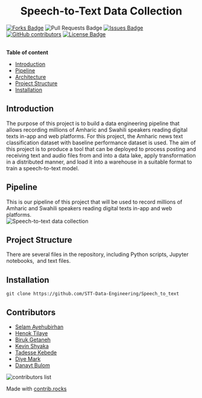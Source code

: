 <h1 align="center">Speech-to-Text Data Collection</h1>
<div>
<a href="https://github.com/STT-Data-Engineering/Speech_to_text"><img src="https://img.shields.io/github/forks/STT-Data-Engineering/Speech_to_text" alt="Forks Badge"/></a>
<a "https://github.com/STT-Data-Engineering/Speech_to_text/pulls"><img src="https://img.shields.io/github/issues-pr/STT-Data-Engineering/Speech_to_text" alt="Pull Requests Badge"/></a>
<a href="https://github.com/STT-Data-Engineering/Speech_to_text/issues"><img src="https://img.shields.io/github/issues/STT-Data-Engineering/Speech_to_text" alt="Issues Badge"/></a>
<a href="https://github.com/STT-Data-Engineering/Speech_to_text/graphs/contributors"><img alt="GitHub contributors" src="https://img.shields.io/github/contributors/STT-Data-Engineering/Speech_to_text?color=2b9348"></a>
<a href="https://github.com/STT-Data-Engineering/Speech_to_text/blob/main/LICENSE"><img src="https://img.shields.io/github/license/STT-Data-Engineering/Speech_to_text?color=2b9348" alt="License Badge"/></a>
</div>
</br>

**Table of content**

- [Introduction](#Introduction)
- [Pipeline](#Pipeline)
- [Architecture](#Architecture)
- [Project  Structure](#ProjectStructure)
- [Installation](#Installation)


## Introduction
The purpose of this project is to build a data engineering pipeline that allows recording millions of Amharic and Swahili speakers reading digital texts in-app and web platforms. For this project, the Amharic news text classification dataset with baseline performance dataset is used. 
The aim of this project is to produce a tool that can be deployed to process posting and receiving text and audio files from and into a data lake, apply transformation in a distributed manner, and load it into a warehouse in a suitable format to train a speech-to-text model. 

## Pipeline
This is our pipeline of this project that will be used to record millions of Amharic and Swahili speakers reading digital texts in-app and web platforms.  
![Speech-to-text data collection](data/end-to-end-details-design.jpg)

## Project Structure
There are several files in the repository, including Python scripts, Jupyter notebooks,  and text files. 

## Installation
```
git clone https://github.com/STT-Data-Engineering/Speech_to_text
```

## Contributors
* [Selam Ayehubirhan](https://github.com/sel6) 
* [Henok Tilaye](https://github.com/Hen0k)
* [Biruk Getaneh](https://github.com/bkget)
* [Kevin Shyaka](https://github.com/skevin-dev)
* [Tadesse Kebede](https://github.com/tadesse381)
* [Diye Mark](https://github.com/Danu-B)
* [Danayt Bulom](https://github.com/DiyeMark)
<!-- Copy-paste in your Readme.md file -->
![contributors list](https://contrib.rocks/image?repo=STT-Data-Engineering/Speech_to_text)

Made with [contrib.rocks](https://contrib.rocks)
 

